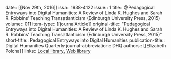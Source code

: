 date:: [[Nov 29th, 2016]]
issn:: 1938-4122
issue:: 1
title:: @Pedagogical Entryways into Digital Humanities: A Review of Linda K. Hughes and Sarah R. Robbins’ Teaching Transatlanticism (Edinburgh University Press, 2015)
volume:: 011
item-type:: [[journalArticle]]
original-title:: "Pedagogical Entryways into Digital Humanities: A Review of Linda K. Hughes and Sarah R. Robbins’ Teaching Transatlanticism (Edinburgh University Press, 2015)"
short-title:: Pedagogical Entryways into Digital Humanities
publication-title:: Digital Humanities Quarterly
journal-abbreviation:: DHQ
authors:: [[Elizabeth Polcha]]
links:: [Local library](zotero://select/groups/2386895/items/US24YV3S), [Web library](https://www.zotero.org/groups/2386895/items/US24YV3S)
